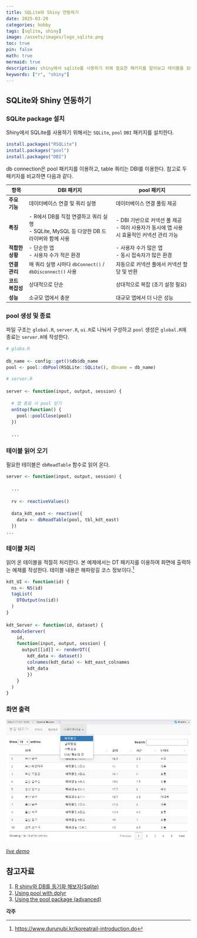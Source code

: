 ```yaml
---
title: SQLite와 Shiny 연동하기 
date: 2025-03-20
categories: hobby
tags: [sqlite, shiny]
image: /assets/images/logo_sqlite.png
toc: true
pin: false
math: true
mermaid: true
description: shiny에서 sqlite를 사용하기 위해 필요한 패키지를 알아보고 테이블을 읽어 화면에 출력하는 기능을 구현한다.
keywords: ["r", "shiny"]
---
```


## SQLite와 Shiny 연동하기

### SQLite package 설치

Shiny에서 SQLite를 사용하기 위해서는 `SQLite`, `pool` `DBI` 패키지를 설치한다.

```r
install.packages("RSQLite")
install.packages("pool")
install.packages("DBI")
```

db connection은 pool 패키지를 이용하고, table 쿼리는 DBI를 이용한다. 참고로 두 패키지를 비교하면 다음과 같다.

|항목|DBI 패키지|pool 패키지|
|---|---|---|
|**주요 기능**|데이터베이스 연결 및 쿼리 실행|데이터베이스 연결 풀링 제공|
|**특징**|- R에서 DB를 직접 연결하고 쿼리 실행<br>- SQLite, MySQL 등 다양한 DB 드라이버와 함께 사용|- DBI 기반으로 커넥션 풀 제공<br>- 여러 사용자가 동시에 앱 사용 시 효율적인 커넥션 관리 가능|
|**적합한 상황**|- 단순한 앱<br>- 사용자 수가 적은 환경|- 사용자 수가 많은 앱<br>- 동시 접속자가 많은 환경|
|**연결 관리**|매 쿼리 실행 시마다 `dbConnect()` / `dbDisconnect()` 사용|자동으로 커넥션 풀에서 커넥션 할당 및 반환|
|**코드 복잡성**|상대적으로 단순|상대적으로 복잡 (초기 설정 필요)|
|**성능**|소규모 앱에서 충분|대규모 앱에서 더 나은 성능|

### pool 생성 및 종료

파일 구조는 `global.R`, `server.R`, `ui.R`로 나눠서 구성하고 `pool` 생성은 `global.R`에 종료는 `server.R`에 작성한다.

```r
# globa.R

db_name <- config::get()$db$db_name
pool <- pool::dbPool(RSQLite::SQLite(), dbname = db_name)
```

```r
# server.R

server <- function(input, output, session) {
  
  # 앱 종료 시 pool 닫기
  onStop(function() {
    pool::poolClose(pool)
  })

  ...
```

### 테이블 읽어 오기

필요한 테이블은 `dbReadTable` 함수로 읽어 온다.

```r
server <- function(input, output, session) {
  
  ...
  
  rv <- reactiveValues()
  
  data_kdt_east <- reactive({
    data <- dbReadTable(pool, tbl_kdt_east)
  })
...
```

### 테이블 처리

읽어 온 테이블을 적절히 처리한다. 본 예제에서는 DT 패키지를 이용하여 화면에 출력하는 예제를 작성한다. 테이블 내용은 해파랑길 코스 정보이다.[^1]

```r
kdt_UI <- function(id) {
  ns <- NS(id)
  tagList(
    DTOutput(ns(id))
  )
}

kdt_Server <- function(id, dataset) {
  moduleServer(
    id,
    function(input, output, session) {
      output[[id]] <- renderDT({
        kdt_data <- dataset()
        colnames(kdt_data) <- kdt_east_colnames
        kdt_data
        })
    }
  )
}
```

### 화면 출력

![](/assets/images/2025-03-20-sqlite-shiny.png) 

_[live demo](https://yeonkyupark.shinyapps.io/Grain-Data-Shiny-Demo/)_


## 참고자료
1. [R shiny와 DB를 동기화 해보자(Sqlite)](https://unfinishedgod.netlify.app/2020/08/23/r-shiny%EC%99%80-db%EB%A5%BC-%EB%8F%99%EA%B8%B0%ED%99%94-%ED%95%B4%EB%B3%B4%EC%9E%90sqlite/)
2. [Using pool with dplyr](https://rstudio.github.io/pool/articles/pool-dplyr.html)
3. [Using the pool package (advanced)](https://shiny.posit.co/r/articles/build/pool-advanced/)

**각주**

[^1]: https://www.durunubi.kr/koreatrail-introduction.do
